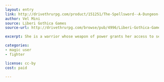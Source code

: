 ```yaml
---
layout: entry
link: http://drivethrurpg.com/product/151251/The-Spellsword--A-Dungeon-World-Playbook
author: Vel Mini
source: Liberi Gothica Games
source-url: http://drivethrurpg.com/browse/pub/4996/Liberi-Gothica-Games

excerpt: She is a warrior whose weapon of power grants her access to several mighty spells and abilities.

categories:
- magic user
- fighter

license: cc-by
cost: paid

---
```


